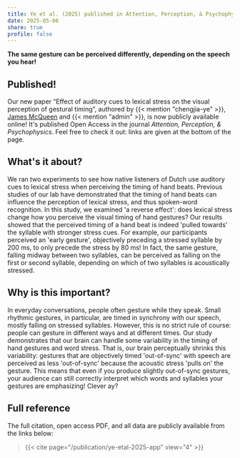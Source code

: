 ```yaml
---
title: Ye et al. (2025) published in Attention, Perception, & Psychophysics!
date: 2025-05-06
share: true
profile: false
---
```


**The same gesture can be perceived differently, depending on the speech you hear!**

<!--more-->

## Published!

Our new paper “Effect of auditory cues to lexical stress on the visual perception of gestural timing”, authored by {{< mention "chengjia-ye" >}}, [James McQueen](https://www.ru.nl/en/people/mcqueen-j) and {{< mention "admin" >}}, is now publicly available online! It's published Open Access in the journal *Attention, Perception, & Psychophysics*. Feel free to check it out: links are given at the bottom of the page.

## What's it about?

We ran two experiments to see how native listeners of Dutch use auditory cues to lexical stress when perceiving the timing of hand beats. Previous studies of our lab have demonstrated that the timing of hand beats can influence the perception of lexical stress, and thus spoken-word recognition. In this study, we examined 'a reverse effect': does lexical stress change how you perceive the visual timing of hand gestures? Our results showed that the perceived timing of a hand beat is indeed 'pulled towards' the syllable with stronger stress cues. For example, our participants perceived an 'early gesture', objectively preceding a stressed syllable by 200 ms, to only precede the stress by 80 ms! In fact, the same gesture, falling midway between two syllables, can be perceived as falling on the first or second syllable, depending on which of two syllables is acoustically stressed.

## Why is this important?

In everyday conversations, people often gesture while they speak. Small rhythmic gestures, in particular, are timed in synchrony with our speech, mostly falling on stressed syllables. However, this is no strict rule of course: people can gesture in different ways and at different times. Our study demonstrates that our brain can handle some variability in the timing of hand gestures and word stress. That is, our brain perceptually shrinks this variability: gestures that are objectively timed 'out-of-sync' with speech are perceived as less 'out-of-sync' because the acoustic stress 'pulls on' the gesture. This means that even if you produce slightly out-of-sync gestures, your audience can still correctly interpret which words and syllables your gestures are emphasizing! Clever ay?

## Full reference

The full citation, open access PDF, and all data are publicly available from the links below:

> {{< cite page="/publication/ye-etal-2025-app" view="4" >}}
